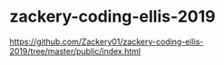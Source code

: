 # zackery-coding-ellis-2019

https://github.com/Zackery01/zackery-coding-ellis-2019/tree/master/public/index.html

